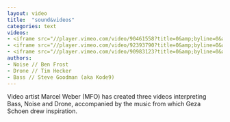 ```yaml
---
layout: video
title:  "sound&videos"
categories: text
videos:
- <iframe src="//player.vimeo.com/video/90461558?title=0&amp;byline=0&amp;portrait=0&amp;color=ff555d" width="480" height="269" frameborder="0" webkitallowfullscreen mozallowfullscreen allowfullscreen></iframe>
- <iframe src="//player.vimeo.com/video/92393790?title=0&amp;byline=0&amp;portrait=0&amp;color=ff555d" width="480" height="270" frameborder="0" webkitallowfullscreen mozallowfullscreen allowfullscreen></iframe>
- <iframe src="//player.vimeo.com/video/90983123?title=0&amp;byline=0&amp;portrait=0&amp;color=ff555d" width="480" height="270" frameborder="0" webkitallowfullscreen mozallowfullscreen allowfullscreen></iframe>
authors:
- Noise // Ben Frost
- Drone // Tim Hecker
- Bass // Steve Goodman (aka Kode9)
---
```


Video artist Marcel Weber (MFO) has created three videos interpreting Bass, Noise and Drone, accompanied by the music from which Geza Schoen drew inspiration.
